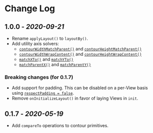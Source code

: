 # Change Log

## 1.0.0 - _2020-09-21_

- Rename `applyLayout()` to `layoutBy()`.
- Add utility axis solvers:
  - [`contourWidthMatchParent()`](https://github.com/cashapp/contour/blob/e45ab4a625dbf37ec419d864ef7692c3c7bb01c7/contour/src/main/kotlin/com/squareup/contour/ContourLayout.kt#L307) and [`contourHeightMatchParent()`](https://github.com/cashapp/contour/blob/e45ab4a625dbf37ec419d864ef7692c3c7bb01c7/contour/src/main/kotlin/com/squareup/contour/ContourLayout.kt#L336)
  - [`contourWidthWrapContent()`](https://github.com/cashapp/contour/blob/e45ab4a625dbf37ec419d864ef7692c3c7bb01c7/contour/src/main/kotlin/com/squareup/contour/ContourLayout.kt#L328) and [`contourHeightWrapContent()`](https://github.com/cashapp/contour/blob/e45ab4a625dbf37ec419d864ef7692c3c7bb01c7/contour/src/main/kotlin/com/squareup/contour/ContourLayout.kt#L357)
  - [`matchXTo()`](https://github.com/cashapp/contour/blob/e45ab4a625dbf37ec419d864ef7692c3c7bb01c7/contour/src/main/kotlin/com/squareup/contour/ContourLayout.kt#L564) and [`matchYTo()`](https://github.com/cashapp/contour/blob/e45ab4a625dbf37ec419d864ef7692c3c7bb01c7/contour/src/main/kotlin/com/squareup/contour/ContourLayout.kt#L592)
  - [`matchParentX()`](https://github.com/cashapp/contour/blob/e45ab4a625dbf37ec419d864ef7692c3c7bb01c7/contour/src/main/kotlin/com/squareup/contour/ContourLayout.kt#L578) and [`matchParentY()`](https://github.com/cashapp/contour/blob/e45ab4a625dbf37ec419d864ef7692c3c7bb01c7/contour/src/main/kotlin/com/squareup/contour/ContourLayout.kt#L606)

### Breaking changes (for 0.1.7)
- Add support for padding. This can be disabled on a per-View basis using [`respectPadding = false`](https://github.com/cashapp/contour/blob/e45ab4a625dbf37ec419d864ef7692c3c7bb01c7/contour/src/main/kotlin/com/squareup/contour/ContourLayout.kt#L176).
- Remove `onInitializeLayout()` in favor of laying Views in `init`.

## 0.1.7 - _2020-05-19_

- Add `compareTo` operations to contour primitives.
